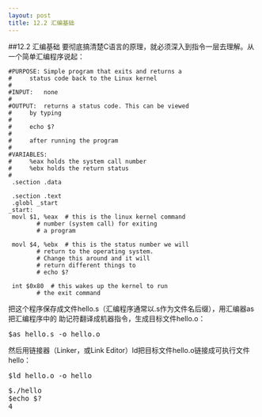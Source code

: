 ```yaml
---
layout: post
title: 12.2 汇编基础 
---
```

##12.2 汇编基础
要彻底搞清楚C语言的原理，就必须深入到指令一层去理解。从一个简单汇编程序说起：

	#PURPOSE: Simple program that exits and returns a
	#	  status code back to the Linux kernel
	#
	#INPUT:   none
	#
	#OUTPUT:  returns a status code. This can be viewed
	#	  by typing
	#
	#	  echo $?
	#
	#	  after running the program
	#
	#VARIABLES:
	#	  %eax holds the system call number
	#	  %ebx holds the return status
	#
	 .section .data

	 .section .text
	 .globl _start
	_start:
	 movl $1, %eax	# this is the linux kernel command
			# number (system call) for exiting
			# a program

	 movl $4, %ebx	# this is the status number we will
			# return to the operating system.
			# Change this around and it will
			# return different things to
			# echo $?

	 int $0x80	# this wakes up the kernel to run
			# the exit command	

把这个程序保存成文件hello.s（汇编程序通常以.s作为文件名后缀），用汇编器as把汇编程序中的
助记符翻译成机器指令，生成目标文件hello.o：

<pre class='terminal bootcamp'>
<span class='codeline'>$as hello.s -o hello.o</span>
</pre>

然后用链接器（Linker，或Link Editor）ld把目标文件hello.o链接成可执行文件hello：

<pre class='terminal bootcamp'>
<span class='codeline'>$ld hello.o -o hello</span>
</pre>

<pre class='terminal bootcamp'>
<span class='codeline'>$./hello</span>
<span class='codeline'>$echo $?</span>
<span class='bash-output'>4</span>
</pre>
